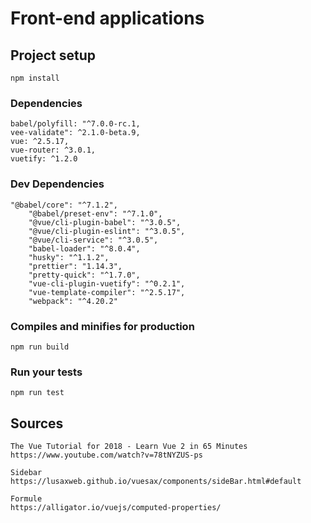 # Front-end applications

## Project setup

```
npm install
```

### Dependencies

```
babel/polyfill: "^7.0.0-rc.1,
vee-validate": ^2.1.0-beta.9,
vue: ^2.5.17,
vue-router: ^3.0.1,
vuetify: ^1.2.0
```

### Dev Dependencies

```
"@babel/core": "^7.1.2",
    "@babel/preset-env": "^7.1.0",
    "@vue/cli-plugin-babel": "^3.0.5",
    "@vue/cli-plugin-eslint": "^3.0.5",
    "@vue/cli-service": "^3.0.5",
    "babel-loader": "^8.0.4",
    "husky": "^1.1.2",
    "prettier": "1.14.3",
    "pretty-quick": "^1.7.0",
    "vue-cli-plugin-vuetify": "^0.2.1",
    "vue-template-compiler": "^2.5.17",
    "webpack": "^4.20.2"
```

### Compiles and minifies for production

```
npm run build
```

### Run your tests

```
npm run test
```

## Sources

```
The Vue Tutorial for 2018 - Learn Vue 2 in 65 Minutes
https://www.youtube.com/watch?v=78tNYZUS-ps

Sidebar
https://lusaxweb.github.io/vuesax/components/sideBar.html#default

Formule
https://alligator.io/vuejs/computed-properties/
```
